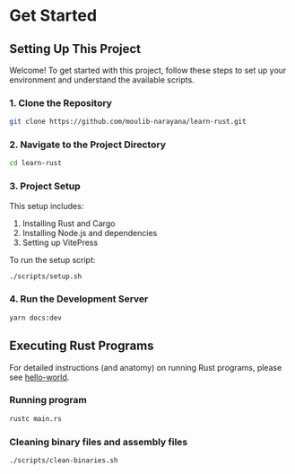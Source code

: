# Get Started

## Setting Up This Project

Welcome! To get started with this project, follow these steps to set up your environment and understand the available scripts.

### 1. Clone the Repository

```bash
git clone https://github.com/moulib-narayana/learn-rust.git
```

### 2. Navigate to the Project Directory

```bash
cd learn-rust
```

### 3. Project Setup

This setup includes:
1. Installing Rust and Cargo
2. Installing Node.js and dependencies
3. Setting up VitePress

To run the setup script:

```bash
./scripts/setup.sh
```

### 4. Run the Development Server
```bash
yarn docs:dev
```

## Executing Rust Programs

For detailed instructions (and anatomy) on running Rust programs, please see [hello-world](/chapter01/12-hello-world.html).

### Running program
```bash
rustc main.rs
```

### Cleaning binary files and assembly files
```bash
./scripts/clean-binaries.sh
```
